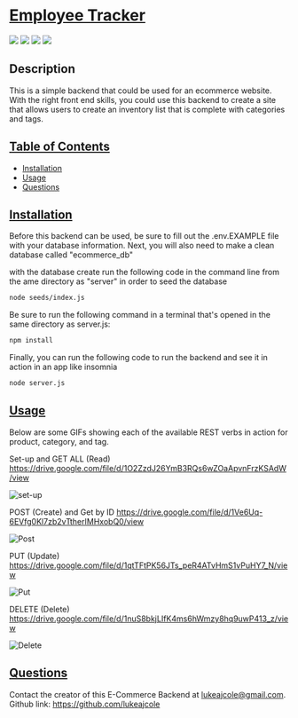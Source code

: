 
# <ins>Employee Tracker</ins>
![](https://img.shields.io/badge/JavaScript-323330?style=for-the-badge&logo=javascript&logoColor=F7DF1E)
![](https://img.shields.io/badge/Node.js-43853D?style=for-the-badge&logo=node.js&logoColor=white)
![](https://img.shields.io/badge/MySQL-00000F?style=for-the-badge&logo=mysql&logoColor=white)
![](https://img.shields.io/badge/Express.js-404D59?style=for-the-badge)
## Description

This is a simple backend that could be used for an ecommerce website. With the right front end skills, you could use this backend to create a site that allows users to create an inventory list that is complete with categories and tags.

## <ins>Table of Contents</ins>
- [Installation](#installation)
- [Usage](#usage)
- [Questions](#questions)

## <ins>Installation</ins>

Before this backend can be used, be sure to fill out the .env.EXAMPLE file with your database information. Next, you will also need to make a clean database called "ecommerce_db"

with the database create run the following code in the command line from the ame directory as "server" in order to seed the database
 ```md
node seeds/index.js
 ```

Be sure to run the following command in a terminal that's opened in the same directory as server.js:
 ```md
 npm install
 ```
Finally, you can run the following code to run the backend and see it in action in an app like insomnia

 ```md
node server.js
 ```
## <ins>Usage</ins>

Below are some GIFs showing each of the available REST verbs in action for product, category, and tag. 

Set-up and GET ALL (Read) https://drive.google.com/file/d/1O2ZzdJ26YmB3RQs6wZOaApvnFrzKSAdW/view

![set-up](demo/set-up_get_All.gif)

POST (Create) and Get by ID https://drive.google.com/file/d/1Ve6Uq-6EVfg0Kl7zb2vTtherIMHxobQ0/view

![Post](demo/POST_GetByID.gif)

PUT (Update)  https://drive.google.com/file/d/1qtTFtPK56JTs_peR4ATvHmS1vPuHY7_N/view

![Put](demo/Put.gif)

DELETE (Delete) https://drive.google.com/file/d/1nuS8bkjLIfK4ms6hWmzy8hq9uwP413_z/view

![Delete](demo/delete.gif)


## <ins>Questions</ins>
Contact the creator of this E-Commerce Backend at lukeajcole@gmail.com. Github link: https://github.com/lukeajcole


